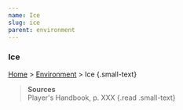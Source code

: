 ```yaml
---
name: Ice
slug: ice
parent: environment
---
```

### Ice
[Home](dm-operations-center) > [Environment](environment) > Ice {.small-text}



> **Sources** <br/>
> Player's Handbook, p. XXX
{.read .small-text}
